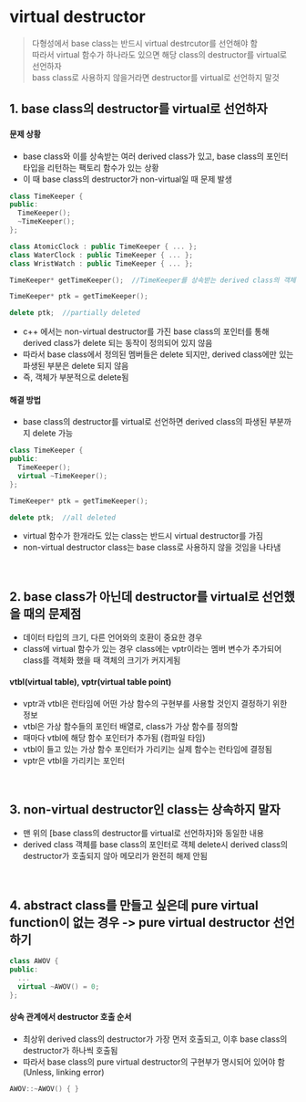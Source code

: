 # virtual destructor
> 다형성에서 base class는 반드시 virtual destrcutor를 선언해야 함   
> 따라서 virtual 함수가 하나라도 있으면 해당 class의 destructor를 virtual로 선언하자   
> bass class로 사용하지 않을거라면 destructor를 virtual로 선언하지 말것   

## 1. base class의 destructor를 virtual로 선언하자
#### 문제 상황
- base class와 이를 상속받는 여러 derived class가 있고, base class의 포인터 타입을 리턴하는 팩토리 함수가 있는 상황
- 이 때 base class의 destructor가 non-virtual일 때 문제 발생
```c++
class TimeKeeper {
public:
  TimeKeeper();
  ~TimeKeeper();
};

class AtomicClock : public TimeKeeper { ... };
class WaterClock : public TimeKeeper { ... };
class WristWatch : public TimeKeeper { ... };
```
```c++
TimeKeeper* getTimeKeeper();  //TimeKeeper를 상속받는 derived class의 객체 반환
```
```c++
TimeKeeper* ptk = getTimeKeeper();

delete ptk;  //partially deleted 
```
- c++ 에서는 non-virtual destructor를 가진 base class의 포인터를 통해 derived class가 delete 되는 동작이 정의되어 있지 않음
- 따라서 base class에서 정의된 멤버들은 delete 되지만, derived class에만 있는 파생된 부분은 delete 되지 않음
- 즉, 객체가 부분적으로 delete됨


#### 해결 방법
- base class의 destructor를 virtual로 선언하면 derived class의 파생된 부분까지 delete 가능
```c++
class TimeKeeper {
public:
  TimeKeeper();
  virtual ~TimeKeeper();
};
```
```c++
TimeKeeper* ptk = getTimeKeeper();

delete ptk;  //all deleted 
```

- virtual 함수가 한개라도 있는 class는 반드시 virtual destructor를 가짐
- non-virtual destructor class는 base class로 사용하지 않을 것임을 나타냄

</br>

## 2. base class가 아닌데 destructor를 virtual로 선언했을 때의 문제점
- 데이터 타입의 크기, 다른 언어와의 호환이 중요한 경우
- class에 virtual 함수가 있는 경우 class에는 vptr이라는 멤버 변수가 추가되어 class를 객체화 했을 때 객체의 크기가 커지게됨

####  vtbl(virtual table), vptr(virtual table point)
- vptr과 vtbl은 런타임에 어떤 가상 함수의 구현부를 사용할 것인지 결정하기 위한 정보
- vtbl은 가상 함수들의 포인터 배열로, class가 가상 함수를 정의할 
- 때마다 vtbl에 해당 함수 포인터가 추가됨 (컴파일 타임)
- vtbl이 들고 있는 가상 함수 포인터가 가리키는 실제 함수는 런타임에 결정됨
- vptr은 vtbl을 가리키는 포인터

</br>

## 3. non-virtual destructor인 class는 상속하지 말자
- 맨 위의 [base class의 destructor를 virtual로 선언하자]와 동일한 내용
- derived class 객체를 base class의 포인터로 객체 delete시 derived class의 destructor가 호출되지 않아 메모리가 완전히 해제 안됨

</br>

## 4. abstract class를 만들고 싶은데 pure virtual function이 없는 경우 -> pure virtual destructor 선언하기
```c++
class AWOV {
public:
  ...
  virtual ~AWOV() = 0;
};
```
#### 상속 관계에서 destructor 호출 순서
- 최상위 derived class의 destructor가 가장 먼저 호출되고, 이후 base class의 destructor가 하나씩 호출됨
- 따라서 base class의 pure virtual destructor의 구현부가 명시되어 있어야 함 (Unless, linking error)
```c++
AWOV::~AWOV() { }
```
